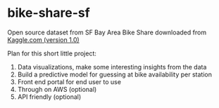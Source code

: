 # bike-share-sf

Open source dataset from SF Bay Area Bike Share downloaded from [Kaggle.com (version 1.0)](https://www.kaggle.com/benhamner/sf-bay-area-bike-share)

Plan for this short little project:
 
1. Data visualizations, make some interesting insights from the data
2. Build a predictive model for guessing at bike availability per station 
3. Front end portal for end user to use
4. Through on AWS (optional)
5. API friendly (optional)
